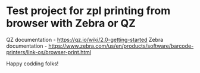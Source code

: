 # Test project for zpl printing from browser with Zebra or QZ

QZ documentation - https://qz.io/wiki/2.0-getting-started
Zebra documentation - https://www.zebra.com/us/en/products/software/barcode-printers/link-os/browser-print.html

Happy codding folks!
